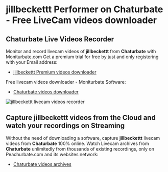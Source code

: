 # jillbeckettt Performer on Chaturbate - Free LiveCam videos downloader

## Chaturbate Live Videos Recorder

Monitor and record livecam videos of **jillbeckettt** from **Chaturbate** with Moniturbate.com
Get a premium trial for free by just and only registering with your Email address:
* [jillbeckettt Premium videos downloader](https://moniturbate.com/request-demo-licence-key.html)

Free livecam videos downloader - Moniturbate Software:
* [Chaturbate videos downloader](https://moniturbate.com/moniturbate-download-software.html)

![jillbeckettt livecam videos recorder](https://peachurnet.com/templates/moniturbate-software.png)


## Capture jillbeckettt videos from the Cloud and watch your recordings on Streaming

Without the need of downloading a software, capture **jillbeckettt** livecam videos from **Chaturbate** 100% online.
Watch Livecam archives from **Chaturbate** unlimitedly from thousands of existing recordings, only on Peachurbate.com and its websites network:
* [Chaturbate videos archives](https://peachurnet.com/)